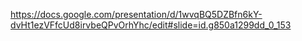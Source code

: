 https://docs.google.com/presentation/d/1wvqBQ5DZBfn6kY-dvHt1ezVFfcUd8irvbeQPvOrhYhc/edit#slide=id.g850a1299dd_0_153
